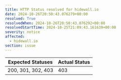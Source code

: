 ```yaml
---
title: HTTP Status resolved for hidewall.io
date: 2024-10-26T20:50:43.076279+00:00
resolved: True
resolvedWhen: 2024-10-26T20:50:43.076292+00:00
resolvedStartTime: 2024-10-25T21:09:43.161639+00:00
severity: notice
affected:
  - hidewall.io
section: issue
---
```


| Expected Statuses | Actual Status  |
|-------------------|----------------|
| 200, 301, 302, 403 | 403 |
